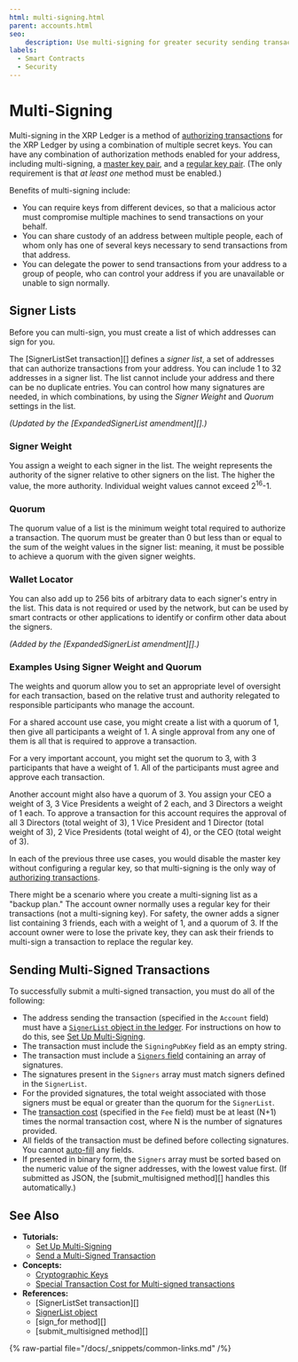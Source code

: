 ```yaml
---
html: multi-signing.html
parent: accounts.html
seo:
    description: Use multi-signing for greater security sending transactions.
labels:
  - Smart Contracts
  - Security
---
```

# Multi-Signing

Multi-signing in the XRP Ledger is a method of [authorizing transactions](../transactions/index.md#authorizing-transactions) for the XRP Ledger by using a combination of multiple secret keys. You can have any combination of authorization methods enabled for your address, including multi-signing, a [master key pair](cryptographic-keys.md#master-key-pair), and a [regular key pair](cryptographic-keys.md#regular-key-pair). (The only requirement is that _at least one_ method must be enabled.)

Benefits of multi-signing include:

- You can require keys from different devices, so that a malicious actor must compromise multiple machines to send transactions on your behalf.
- You can share custody of an address between multiple people, each of whom only has one of several keys necessary to send transactions from that address.
- You can delegate the power to send transactions from your address to a group of people, who can control your address if you are unavailable or unable to sign normally.

## Signer Lists

Before you can multi-sign, you must create a list of which addresses can sign for you.

The [SignerListSet transaction][] defines a _signer list_, a set of addresses that can authorize transactions from your address. You can include 1 to 32 addresses in a signer list. The list cannot include your address and there can be no duplicate entries. You can control how many signatures are needed, in which combinations, by using the _Signer Weight_ and _Quorum_ settings in the list.

_(Updated by the [ExpandedSignerList amendment][].)_

### Signer Weight

You assign a weight to each signer in the list. The weight represents the authority of the signer relative to other signers on the list. The higher the value, the more authority. Individual weight values cannot exceed 2<sup>16</sup>-1.

### Quorum

The quorum value of a list is the minimum weight total required to authorize a transaction. The quorum must be greater than 0 but less than or equal to the sum of the weight values in the signer list: meaning, it must be possible to achieve a quorum with the given signer weights.

### Wallet Locator
<!-- STYLE_OVERRIDE: wallet -->

You can also add up to 256 bits of arbitrary data to each signer's entry in the list. This data is not required or used by the network, but can be used by smart contracts or other applications to identify or confirm other data about the signers.

_(Added by the [ExpandedSignerList amendment][].)_


### Examples Using Signer Weight and Quorum

The weights and quorum allow you to set an appropriate level of oversight for each transaction, based on the relative trust and authority relegated to responsible participants who manage the account.

For a shared account use case, you might create a list with a quorum of 1, then give all participants a weight of 1. A single approval from any one of them is all that is required to approve a transaction.

For a very important account, you might set the quorum to 3, with 3 participants that have a weight of 1. All of the participants must agree and approve each transaction.

Another account might also have a quorum of 3. You assign your CEO a weight of 3, 3 Vice Presidents a weight of 2 each, and 3 Directors a weight of 1 each. To approve a transaction for this account requires the approval of all 3 Directors (total weight of 3), 1 Vice President and 1 Director (total weight of 3), 2 Vice Presidents (total weight of 4), or the CEO (total weight of 3). <!-- STYLE_OVERRIDE: vice -->

In each of the previous three use cases, you would disable the master key without configuring a regular key, so that multi-signing is the only way of [authorizing transactions](../transactions/index.md#authorizing-transactions).

There might be a scenario where you create a multi-signing list as a "backup plan." The account owner normally uses a regular key for their transactions (not a multi-signing key). For safety, the owner adds a signer list containing 3 friends, each with a weight of 1, and a quorum of 3. If the account owner were to lose the private key, they can ask their friends to multi-sign a transaction to replace the regular key.


## Sending Multi-Signed Transactions

To successfully submit a multi-signed transaction, you must do all of the following:

* The address sending the transaction (specified in the `Account` field) must have a [`SignerList` object in the ledger](../../references/protocol/ledger-data/ledger-entry-types/signerlist.md). For instructions on how to do this, see [Set Up Multi-Signing](../../tutorials/tasks/manage-account-settings/set-up-multi-signing.md).
* The transaction must include the `SigningPubKey` field as an empty string.
* The transaction must include a [`Signers` field](../../references/protocol/transactions/common-fields.md#signers-field) containing an array of signatures.
* The signatures present in the `Signers` array must match signers defined in the `SignerList`.
* For the provided signatures, the total weight associated with those signers must be equal or greater than the quorum for the `SignerList`.
* The [transaction cost](../transactions/transaction-cost.md) (specified in the `Fee` field) must be at least (N+1) times the normal transaction cost, where N is the number of signatures provided.
* All fields of the transaction must be defined before collecting signatures. You cannot [auto-fill](../../references/protocol/transactions/common-fields.md#auto-fillable-fields) any fields.
* If presented in binary form, the `Signers` array must be sorted based on the numeric value of the signer addresses, with the lowest value first. (If submitted as JSON, the [submit_multisigned method][] handles this automatically.)

## See Also

- **Tutorials:**
    - [Set Up Multi-Signing](../../tutorials/tasks/manage-account-settings/set-up-multi-signing.md)
    - [Send a Multi-Signed Transaction](../../tutorials/tasks/manage-account-settings/send-a-multi-signed-transaction.md)
- **Concepts:**
    - [Cryptographic Keys](cryptographic-keys.md)
    - [Special Transaction Cost for Multi-signed transactions](../transactions/transaction-cost.md#special-transaction-costs)
- **References:**
    - [SignerListSet transaction][]
    - [SignerList object](../../references/protocol/ledger-data/ledger-entry-types/signerlist.md)
    - [sign_for method][]
    - [submit_multisigned method][]

{% raw-partial file="/docs/_snippets/common-links.md" /%}
